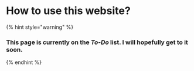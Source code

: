 # How to use this website?

{% hint style="warning" %}
### This page is currently on the _To-Do_ list. I will hopefully get to it soon.
{% endhint %}
